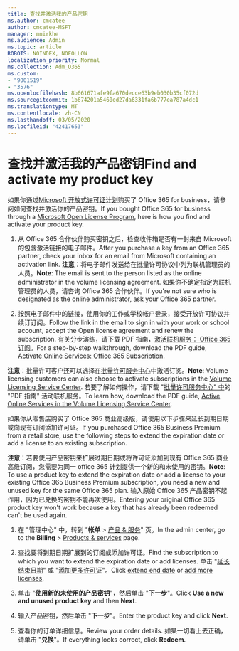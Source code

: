 ```yaml
---
title: 查找并激活我的产品密钥
ms.author: cmcatee
author: cmcatee-MSFT
manager: mnirkhe
ms.audience: Admin
ms.topic: article
ROBOTS: NOINDEX, NOFOLLOW
localization_priority: Normal
ms.collection: Adm_O365
ms.custom:
- "9001519"
- "3576"
ms.openlocfilehash: 8b661671afe9fa670decce63b9eb030b35cf072d
ms.sourcegitcommit: 1b674201a5460ed27da6331fa6b777ea787a4dc1
ms.translationtype: MT
ms.contentlocale: zh-CN
ms.lasthandoff: 03/05/2020
ms.locfileid: "42417653"
---
```

# <a name="find-and-activate-my-product-key"></a><span data-ttu-id="f9f42-102">查找并激活我的产品密钥</span><span class="sxs-lookup"><span data-stu-id="f9f42-102">Find and activate my product key</span></span>

<span data-ttu-id="f9f42-103">如果你通过[Microsoft 开放式许可证计划](https://go.microsoft.com/fwlink/p/?LinkID=613298)购买了 Office 365 for business，请参阅如何查找并激活你的产品密钥。</span><span class="sxs-lookup"><span data-stu-id="f9f42-103">If you bought Office 365 for business through a [Microsoft Open License Program](https://go.microsoft.com/fwlink/p/?LinkID=613298), here is how you find and activate your product key.</span></span>

1. <span data-ttu-id="f9f42-104">从 Office 365 合作伙伴购买密钥之后，检查收件箱是否有一封来自 Microsoft 的包含激活链接的电子邮件。</span><span class="sxs-lookup"><span data-stu-id="f9f42-104">After you purchase a key from an Office 365 partner, check your inbox for an email from Microsoft containing an activation link.</span></span>  <span data-ttu-id="f9f42-105">**注意**：将电子邮件发送给在批量许可协议中列为联机管理员的人员。</span><span class="sxs-lookup"><span data-stu-id="f9f42-105">**Note**: The email is sent to the person listed as the online administrator in the volume licensing agreement.</span></span>  <span data-ttu-id="f9f42-106">如果你不确定指定为联机管理员的人员，请咨询 Office 365 合作伙伴。</span><span class="sxs-lookup"><span data-stu-id="f9f42-106">If you're not sure who is designated as the online administrator, ask your Office 365 partner.</span></span>

2. <span data-ttu-id="f9f42-107">按照电子邮件中的链接，使用你的工作或学校帐户登录，接受开放许可协议并续订订阅。</span><span class="sxs-lookup"><span data-stu-id="f9f42-107">Follow the link in the email to sign in with your work or school account, accept the Open license agreement and renew the subscription.</span></span>  <span data-ttu-id="f9f42-108">有关分步演练，请下载 PDF 指南，[激活联机服务： Office 365 订阅](https://go.microsoft.com/fwlink/p/?LinkId=618100)。</span><span class="sxs-lookup"><span data-stu-id="f9f42-108">For a step-by-step walkthrough, download the PDF guide, [Activate Online Services: Office 365 Subscription](https://go.microsoft.com/fwlink/p/?LinkId=618100).</span></span> 

<span data-ttu-id="f9f42-109">**注意**：批量许可客户还可以选择在[批量许可服务中心](https://go.microsoft.com/fwlink/p/?LinkID=282016)中激活订阅。</span><span class="sxs-lookup"><span data-stu-id="f9f42-109">**Note**: Volume licensing customers can also choose to activate subscriptions in the [Volume Licensing Service Center](https://go.microsoft.com/fwlink/p/?LinkID=282016).</span></span>  <span data-ttu-id="f9f42-110">若要了解如何操作，请下载 "[批量许可服务中心" 中](https://go.microsoft.com/fwlink/p/?LinkId=618096)的 "PDF 指南" 活动联机服务。</span><span class="sxs-lookup"><span data-stu-id="f9f42-110">To learn how, download the PDF guide, [Active Online Services in the Volume Licensing Service Center](https://go.microsoft.com/fwlink/p/?LinkId=618096).</span></span>

<span data-ttu-id="f9f42-111">如果你从零售店购买了 Office 365 商业高级版，请使用以下步骤来延长到期日期或向现有订阅添加许可证。</span><span class="sxs-lookup"><span data-stu-id="f9f42-111">If you purchased Office 365 Business Premium from a retail store, use the following steps to extend the expiration date or add a license to an existing subscription.</span></span>

<span data-ttu-id="f9f42-112">**注意**：若要使用产品密钥来扩展过期日期或将许可证添加到现有 Office 365 商业高级订阅，您需要为同一 office 365 计划提供一个新的和未使用的密钥。</span><span class="sxs-lookup"><span data-stu-id="f9f42-112">**Note**: To use a product key to extend the expiration date or add a license to your existing Office 365 Business Premium subscription, you need a new and unused key for the same Office 365 plan.</span></span>  <span data-ttu-id="f9f42-113">输入原始 Office 365 产品密钥不起作用，因为已兑换的密钥不能再次使用。</span><span class="sxs-lookup"><span data-stu-id="f9f42-113">Entering your original Office 365 product key won't work because a key that has already been redeemed can't be used again.</span></span>

1. <span data-ttu-id="f9f42-114">在 "管理中心" 中，转到 "**帐单** > [产品 & 服务](https://go.microsoft.com/fwlink/p/?linkid=842054)" 页。</span><span class="sxs-lookup"><span data-stu-id="f9f42-114">In the admin center, go to the **Billing** > [Products & services](https://go.microsoft.com/fwlink/p/?linkid=842054) page.</span></span>

2. <span data-ttu-id="f9f42-115">查找要将到期日期扩展到的订阅或添加许可证。</span><span class="sxs-lookup"><span data-stu-id="f9f42-115">Find the subscription to which you want to extend the expiration date or add licenses.</span></span>  <span data-ttu-id="f9f42-116">单击 "[延长结束日期](https://go.microsoft.com/fwlink/p/?linkid=842054)" 或 "[添加更多许可证](https://go.microsoft.com/fwlink/p/?linkid=842054)"。</span><span class="sxs-lookup"><span data-stu-id="f9f42-116">Click [extend end date](https://go.microsoft.com/fwlink/p/?linkid=842054) or [add more licenses](https://go.microsoft.com/fwlink/p/?linkid=842054).</span></span>

3. <span data-ttu-id="f9f42-117">单击 "**使用新的未使用的产品密钥**"，然后单击 "**下一步**"。</span><span class="sxs-lookup"><span data-stu-id="f9f42-117">Click **Use a new and unused product key** and then **Next**.</span></span>

4. <span data-ttu-id="f9f42-118">输入产品密钥，然后单击 "**下一步**"。</span><span class="sxs-lookup"><span data-stu-id="f9f42-118">Enter the product key and click **Next**.</span></span>

5. <span data-ttu-id="f9f42-119">查看你的订单详细信息。</span><span class="sxs-lookup"><span data-stu-id="f9f42-119">Review your order details.</span></span>  <span data-ttu-id="f9f42-120">如果一切看上去正确，请单击 "**兑换**"。</span><span class="sxs-lookup"><span data-stu-id="f9f42-120">If everything looks correct, click **Redeem**.</span></span>